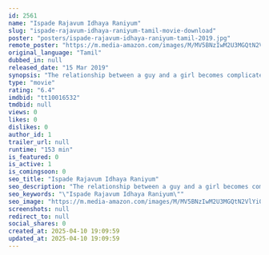 ```yaml
---
id: 2561
name: "Ispade Rajavum Idhaya Raniyum"
slug: "ispade-rajavum-idhaya-raniyum-tamil-movie-download"
poster: "posters/ispade-rajavum-idhaya-raniyum-tamil-2019.jpg"
remote_poster: "https://m.media-amazon.com/images/M/MV5BNzIwM2U3MGQtN2VlYi00MTc4LWIzZDUtOWM4ZDdlY2I3YzA3XkEyXkFqcGdeQXVyMTEzNzg0Mjkx._V1_SX300.jpg"
original_language: "Tamil"
dubbed_in: null
released_date: "15 Mar 2019"
synopsis: "The relationship between a guy and a girl becomes complicated when the latter gets tired of the former's impatient behaviour."
type: "movie"
rating: "6.4"
imdbid: "tt10016532"
tmdbid: null
views: 0
likes: 0
dislikes: 0
author_id: 1
trailer_url: null
runtime: "153 min"
is_featured: 0
is_active: 1
is_comingsoon: 0
seo_title: "Ispade Rajavum Idhaya Raniyum"
seo_description: "The relationship between a guy and a girl becomes complicated when the latter gets tired of the former's impatient behaviour."
seo_keywords: "\"Ispade Rajavum Idhaya Raniyum\""
seo_image: "https://m.media-amazon.com/images/M/MV5BNzIwM2U3MGQtN2VlYi00MTc4LWIzZDUtOWM4ZDdlY2I3YzA3XkEyXkFqcGdeQXVyMTEzNzg0Mjkx._V1_SX300.jpg"
screenshots: null
redirect_to: null
social_shares: 0
created_at: 2025-04-10 19:09:59
updated_at: 2025-04-10 19:09:59
---
```


